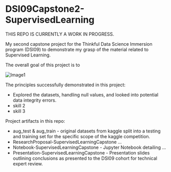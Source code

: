 # DSI09Capstone2-SupervisedLearning

THIS REPO IS CURRENTLY A WORK IN PROGRESS.

My second capstone project for the Thinkful Data Science Immersion program (DSI09) to demonstrate my grasp of the material related to Supervised Learning.

The overall goal of this project is to 

![Image1](https://user-images.githubusercontent.com/10410903/108773467-65b05d80-752c-11eb-80a3-f288a3bdd845.jpeg)

The principles successfully demonstrated in this project:
 - Explored the datasets, handling null values, and looked into potential data integrity errors.
 - skill 2
 - skill 3

Project artifacts in this repo:
  - aug_test & aug_train - original datasets from kaggle split into a testing and training set for the specific scope of the kaggle competition.
  - ResearchProposal-SupervisedLearningCapstone ...
  - Notebook-SupervisedLearningCapstone - Jupyter Notebook detailing ...
  - Presentation-SupervisedLearningCapstone - Presentation slides outlining conclusions as presented to the DSI09 cohort for technical expert review.
